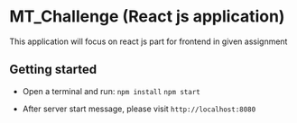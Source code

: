 # MT_Challenge (React js application)

This application will focus on react js part for frontend in given assignment

## Getting started

* Open a terminal and run:
    `npm install`
    `npm start`

* After server start message, please visit `http://localhost:8080`